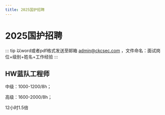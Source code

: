 ```yaml
---
title: 2025国护招聘
---
```


# 2025国护招聘
::: tip
以word或者pdf格式发送至邮箱 admin@ckcsec.com ，文件命名：面试岗位+级别+姓名+工作经验
:::

## HW蓝队工程师

中级：1000-1200/8h； 

⾼级：1600-2000/8h；

12⼩时1.5倍
